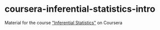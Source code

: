 # coursera-inferential-statistics-intro
Material for the course ["Inferential Statistics"](https://www.coursera.org/learn/inferential-statistics-intro) on Coursera
